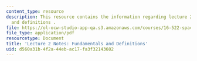 ```yaml
---
content_type: resource
description: This resource contains the information regarding lecture 2 notes fundamentals
  and definitions .
file: https://ol-ocw-studio-app-qa.s3.amazonaws.com/courses/16-522-space-propulsion-spring-2015/d560a31b4f2a44ebac17fa3f32143602_MIT16_522S15_Lecture2.pdf
file_type: application/pdf
resourcetype: Document
title: 'Lecture 2 Notes: Fundamentals and Definitions'
uid: d560a31b-4f2a-44eb-ac17-fa3f32143602
---
```

